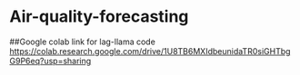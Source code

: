 # Air-quality-forecasting
##Google colab link for lag-llama code
https://colab.research.google.com/drive/1U8TB6MXIdbeunidaTR0siGHTbgG9P6eq?usp=sharing
